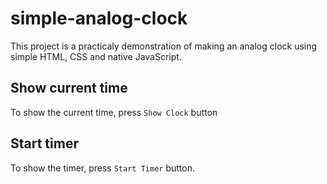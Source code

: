 # simple-analog-clock

This project is a practicaly demonstration of making an analog clock using simple HTML, CSS and native JavaScript.

## Show current time

To show the current time, press `Show Clock` button

## Start timer

To show the timer, press `Start Timer` button.
